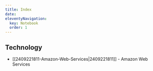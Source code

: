 ```yaml
---
title: Index
date:
eleventyNavigation:
  key: Notebook
  order: 1
---
```


## Technology

- [[2409221811-Amazon-Web-Services|2409221811]] - Amazon Web Services